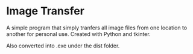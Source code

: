 # Image Transfer
A simple program that simply tranfers all image files from one location to another for personal use. 
Created with Python and tkinter.

Also converted into .exe under the dist folder.
